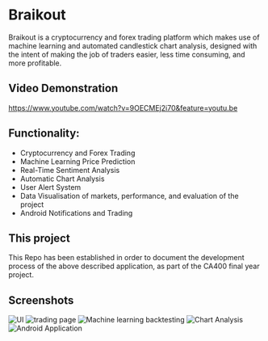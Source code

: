 # Braikout

Braikout is a cryptocurrency and forex trading platform which makes use of machine learning and automated candlestick chart analysis, designed with the intent of making the job of traders easier, less time consuming, and more profitable. 

## Video Demonstration

https://www.youtube.com/watch?v=9OECMEj2i70&feature=youtu.be

## Functionality:
 -	Cryptocurrency and Forex Trading
 - Machine Learning Price Prediction 
 - 	Real-Time Sentiment Analysis
 -	Automatic Chart Analysis
 -	User Alert System
 -	Data Visualisation of markets, performance, and evaluation of the project
 -	Android Notifications and Trading


## This project
This Repo has been established in order to document the development process of the above described application, as part of the CA400 final year project. 

## Screenshots
![UI](http://i66.tinypic.com/wsocic.jpg)
![trading page](http://i65.tinypic.com/okrght.jpg)
![Machine learning backtesting](http://i64.tinypic.com/acbe3k.jpg)
![Chart Analysis](http://i63.tinypic.com/2hweemx.jpg)
![Android Application](http://i68.tinypic.com/x5seww.jpg)
